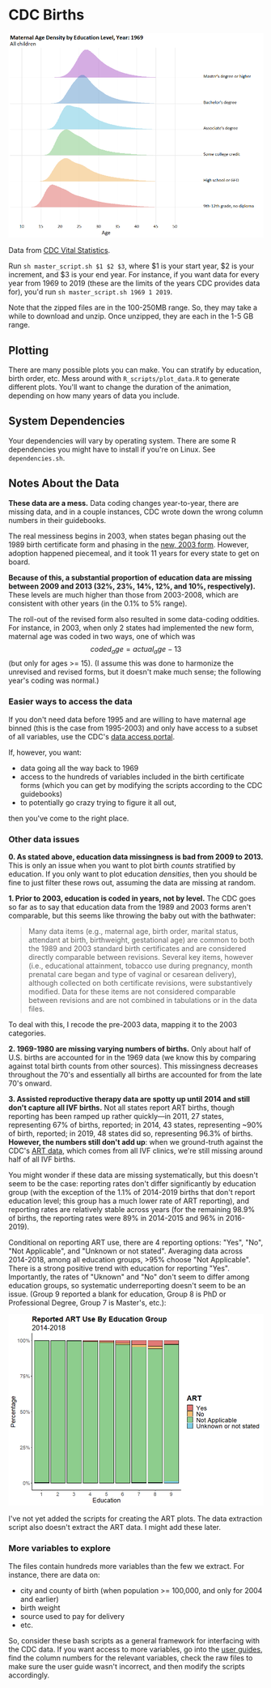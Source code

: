 # CDC Births


![Maternal Age Density by Education Group and Year](/images/1969_2019_fives_all.gif)

Data from [CDC Vital Statistics](https://www.cdc.gov/nchs/data_access/vitalstatsonline.htm).

Run `sh master_script.sh $1 $2 $3`, where $1 is your start year, $2 is your increment, and $3 is your end year. For instance, if you want data for every year from 1969 to 2019 (these are the limits of the years CDC provides data for), you'd run `sh master_script.sh 1969 1 2019`.

Note that the zipped files are in the 100-250MB range. So, they may take a while to download and unzip. Once unzipped, they are each in the 1-5 GB range. 

## Plotting

There are many possible plots you can make. You can stratify by education, birth order, etc. Mess around with `R_scripts/plot_data.R` to generate different plots. You'll want to change the duration of the animation, depending on how many years of data you include.

## System Dependencies
Your dependencies will vary by operating system. There are some R dependencies you might have to install if you're on Linux. See `dependencies.sh`.

## Notes About the Data
**These data are a mess.** Data coding changes year-to-year, there are missing data, and in a couple instances, CDC wrote down the wrong column numbers in their guidebooks.

The real messiness begins in 2003, when states began phasing out the 1989 birth certificate form and phasing in the [new, 2003 form](https://www.cdc.gov/nchs/nvss/revisions-of-the-us-standard-certificates-and-reports.htm). However, adoption happened piecemeal, and it took 11 years for every state to get on board. 

**Because of this, a substantial proportion of education data are missing between 2009 and 2013 (32%, 23%, 14%, 12%, and 10%, respectively).** These levels are much higher than those from 2003-2008, which are consistent with other years (in the 0.1% to 5% range).

The roll-out of the revised form also resulted in some data-coding oddities. For instance, in 2003, when only 2 states had implemented the new form, maternal age was coded in two ways, one of which was $$coded_age = actual_age - 13$$ (but only for ages >= 15). (I assume this was done to harmonize the unrevised and revised forms, but it doesn't make much sense; the following year's coding was normal.)

### Easier ways to access the data
If you don't need data before 1995 and are willing to have maternal age binned (this is the case from 1995-2003) and only have access to a subset of all variables, use the CDC's [data access portal](https://www.cdc.gov/nchs/data_access/vitalstatsonline.htm). 

If, however, you want:
- data going all the way back to 1969
- access to the hundreds of variables included in the birth certificate forms (which you can get by modifying the scripts according to the CDC guidebooks)
- to potentially go crazy trying to figure it all out, 

then you've come to the right place.

### Other data issues

**0. As stated above, education data missingness is bad from 2009 to 2013.** This is only an issue when you want to plot birth _counts_ stratified by education. If you only want to plot education _densities_, then you should be fine to just filter these rows out, assuming the data are missing at random. 

**1. Prior to 2003, education is coded in years, not by level.** The CDC goes so far as to say that education data from the 1989 and 2003 forms aren't comparable, but this seems like throwing the baby out with the bathwater: 

> Many data items (e.g., maternal age, birth order, marital status, attendant at birth, birthweight, gestational age) are common to both the 1989 and 2003 standard birth certificates and are considered directly comparable between revisions. Several key items, however (i.e., educational attainment, tobacco use during pregnancy, month prenatal care began and type of vaginal or cesarean delivery), although collected on both certificate revisions, were substantively modified. Data for these items are not considered comparable between revisions and are not combined in tabulations or in the data files.

To deal with this, I recode the pre-2003 data, mapping it to the 2003 categories.

**2. 1969-1980 are missing varying numbers of births.** Only about half of U.S. births are accounted for in the 1969 data (we know this by comparing against total birth counts from other sources). This missingness decreases throughout the 70's and essentially all births are accounted for from the late 70's onward.

**3. Assisted reproductive therapy data are spotty up until 2014 and still don't capture all IVF births.** Not all states report ART births, though reporting has been ramped up rather quickly—in 2011, 27 states, representing 67% of births, reported; in 2014, 43 states, representing ~90% of birth, reported; in 2019, 48 states did so, representing 96.3% of births. **However, the numbers still don't add up**: when we ground-truth against the CDC's [ART data](https://www.cdc.gov/art/artdata/index.html), which comes from all IVF clinics, we're still missing around half of all IVF births.

You might wonder if these data are missing systematically, but this doesn't seem to be the case: reporting rates don't differ significantly by education group (with the exception of the 1.1% of 2014-2019 births that don't report education level; this group has a much lower rate of ART reporting), and reporting rates are relatively stable across years (for the remaining 98.9% of births, the reporting rates were 89% in 2014-2015 and 96% in 2016-2019). 

Conditional on reporting ART use, there are 4 reporting options: "Yes", "No", "Not Applicable", and "Unknown or not stated". Averaging data across 2014-2018, among all education groups, >95% choose "Not Applicable". There is a strong positive trend with education for reporting "Yes". Importantly, the rates of "Uknown" and "No" don't seem to differ among education groups, so systematic underreporting doesn't seem to be an issue. (Group 9 reported a blank for education, Group 8 is PhD or Professional Degree, Group 7 is Master's, etc.):

![ART Reported Use by Education Group](ART_EDU.png)

I've not yet added the scripts for creating the ART plots. The data extraction script also doesn't extract the ART data. I might add these later.

### More variables to explore

The files contain hundreds more variables than the few we extract. For instance, there are data on:

- city and county of birth (when population >= 100,000, and only for 2004 and earlier)
- birth weight
- source used to pay for delivery
- etc.

So, consider these bash scripts as a general framework for interfacing with the CDC data. If you want access to more variables, go into the [user guides](https://www.cdc.gov/nchs/data_access/vitalstatsonline.htm), find the column numbers for the relevant variables, check the raw files to make sure the user guide wasn't incorrect, and then modify the scripts accordingly.

